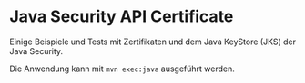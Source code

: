 # Java Security API Certificate
Einige Beispiele und Tests mit Zertifikaten und dem Java KeyStore (JKS) der Java Security.

Die Anwendung kann mit `mvn exec:java` ausgeführt werden.
